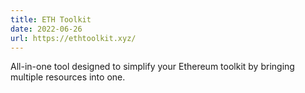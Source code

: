 ```yaml
---
title: ETH Toolkit
date: 2022-06-26
url: https://ethtoolkit.xyz/
---
```


All-in-one tool designed to simplify your Ethereum toolkit by bringing multiple resources into one.
